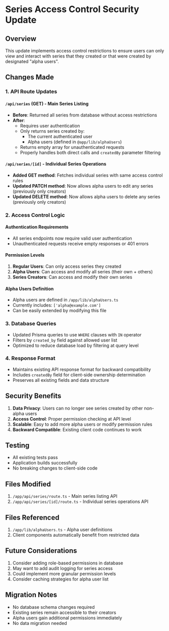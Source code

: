 # Series Access Control Security Update

## Overview

This update implements access control restrictions to ensure users can only view and interact with series that they created or that were created by designated "alpha users".

## Changes Made

### 1. API Route Updates

#### `/api/series` (GET) - Main Series Listing

- **Before**: Returned all series from database without access restrictions
- **After**:
  - Requires user authentication
  - Only returns series created by:
    - The current authenticated user
    - Alpha users (defined in `@app/lib/alphaUsers`)
  - Returns empty array for unauthenticated requests
  - Properly handles both direct calls and `createdBy` parameter filtering

#### `/api/series/[id]` - Individual Series Operations

- **Added GET method**: Fetches individual series with same access control rules
- **Updated PATCH method**: Now allows alpha users to edit any series (previously only creators)
- **Updated DELETE method**: Now allows alpha users to delete any series (previously only creators)

### 2. Access Control Logic

#### Authentication Requirements

- All series endpoints now require valid user authentication
- Unauthenticated requests receive empty responses or 401 errors

#### Permission Levels

1. **Regular Users**: Can only access series they created
2. **Alpha Users**: Can access and modify all series (their own + others)
3. **Series Creators**: Can access and modify their own series

#### Alpha Users Definition

- Alpha users are defined in `/app/lib/alphaUsers.ts`
- Currently includes: `['alpha@example.com']`
- Can be easily extended by modifying this file

### 3. Database Queries

- Updated Prisma queries to use `WHERE` clauses with `IN` operator
- Filters by `created_by` field against allowed user list
- Optimized to reduce database load by filtering at query level

### 4. Response Format

- Maintains existing API response format for backward compatibility
- Includes `createdBy` field for client-side ownership determination
- Preserves all existing fields and data structure

## Security Benefits

1. **Data Privacy**: Users can no longer see series created by other non-alpha users
2. **Access Control**: Proper permission checking at API level
3. **Scalable**: Easy to add more alpha users or modify permission rules
4. **Backward Compatible**: Existing client code continues to work

## Testing

- All existing tests pass
- Application builds successfully
- No breaking changes to client-side code

## Files Modified

1. `/app/api/series/route.ts` - Main series listing API
2. `/app/api/series/[id]/route.ts` - Individual series operations API

## Files Referenced

1. `/app/lib/alphaUsers.ts` - Alpha user definitions
2. Client components automatically benefit from restricted data

## Future Considerations

1. Consider adding role-based permissions in database
2. May want to add audit logging for series access
3. Could implement more granular permission levels
4. Consider caching strategies for alpha user list

## Migration Notes

- No database schema changes required
- Existing series remain accessible to their creators
- Alpha users gain additional permissions immediately
- No data migration needed
